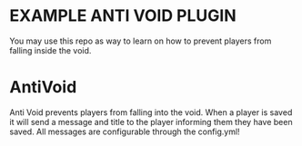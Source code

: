 # EXAMPLE ANTI VOID PLUGIN

You may use this repo as way to learn on how to prevent players from falling inside the void.

# AntiVoid
Anti Void prevents players from falling into the void. When a player is saved it will send a message and title to the player informing them they have been saved. All messages are configurable through the config.yml!
